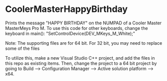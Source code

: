 # CoolerMasterHappyBirthday
Prints the message "HAPPY BIRTHDAY" on the NUMPAD of a Cooler Master MasterMeys Pro M. To use this code for other keyboards, change the keyboard in main(): "SetControlDevice(DEV_MKeys_M_White);"

Note: The supporting files are for 64 bit. For 32 bit, you may need to replace some of the files

To utilize this, make a new Visual Studio C++ project, and add the files in this repo as existing items. Then, change the project to a 64 bit project by going to Build --> Configuration Manager --> Active solution platform --> x64.

